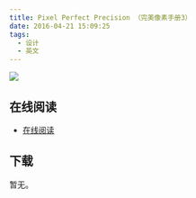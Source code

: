 ```yaml
---
title: Pixel Perfect Precision （完美像素手册3）
date: 2016-04-21 15:09:25
tags:
  - 设计
  - 英文
---
```


![](http://upload-images.jianshu.io/upload_images/79755-57c6c3a87d6a1c98.png)

<!--more-->

## 在线阅读 ##

+ [在线阅读](https://ustwo.com/blog/the-ustwo-pixel-perfect-precision-handbook-3/)

## 下载 ##

暂无。
